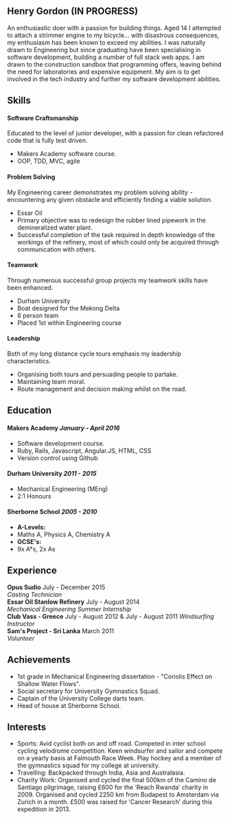 ## Henry Gordon (IN PROGRESS)

An enthusiastic doer with a passion for building things. Aged 14 I attempted to attach a strimmer engine to my bicycle... with disastrous consequences, my enthusiasm has been known to exceed my abilities. I was naturally drawn to Engineering but since graduating have been specialising in software development, building a number of full stack web apps. I am drawn to the construction sandbox that programming offers, leaving behind the need for laboratories and expensive equipment. My aim is to get involved in the tech industry and further my software development abilities.



## Skills

#### Software Craftsmanship

Educated to the level of junior developer, with a passion for clean refactored code that is fully test driven.

- Makers Academy software course.
- OOP, TDD, MVC, agile

#### Problem Solving

My Engineering career demonstrates my problem solving ability - encountering any given obstacle and efficiently finding a viable solution.

- Essar Oil
- Primary objective was to redesign the rubber lined pipework in the demineralized water plant.
- Successful completion of the task required in depth knowledge of the workings of the refinery, most of which could only be acquired through communication with others.

#### Teamwork

Through numerous successful group projects my teamwork skills have been enhanced.

- Durham University
- Boat designed for the Mekong Delta
- 6 person team
- Placed 1st within Engineering course

#### Leadership

Both of my long distance cycle tours emphasis my leadership characteristics.

- Organising both tours and persuading people to partake.
- Maintaining team moral.
- Route management and decision making whilst on the road.


## Education

#### Makers Academy *January - April 2016*

- Software development course.
- Ruby, Rails, Javascript, Angular.JS, HTML, CSS
- Version control using Github

#### Durham University  *2011 - 2015*

- Mechanical Engineering (MEng)
- 2:1 Honours

#### Sherborne School *2005 - 2010*

- **A-Levels:**
- Maths A, Physics A, Chemistry A
- **GCSE's:**
- 9x A*s, 2x As

## Experience

**Opus Sudio** July - December 2015  
*Casting Technician*  
**Essar Oil Stanlow Refinery** July - August 2014   
*Mechanical Engineering Summer Internship*  
**Club Vass - Greece** July - August 2012 & July - August 2011
*Windsurfing Instructor*  
**Sam's Project - Sri Lanka** March 2011   
*Volunteer*   

## Achievements

- 1st grade in Mechanical Engineering dissertation - "Coriolis Effect on Shallow Water Flows".
- Social secretary for University Gymnastics Squad.
- Captain of the University College darts team.
- Head of house at Sherborne School.

## Interests

- Sports: Avid cyclist both on and off road. Competed in inter school cycling velodrome competition. Keen windsurfer and sailor and compete on a yearly basis at Falmouth Race Week. Play hockey and a member of the gymnastics squad for my college at university.
- Travelling: Backpacked through India, Asia and Australasia.
- Charity Work: Organised and cycled the final 500km of the Camino de
Santiago pilgrimage, raising £600 for the ‘Reach Rwanda’ charity in 2009. Organised and cycled 2250 km from Budapest to Amsterdam via Zurich in a month. £500 was raised for ‘Cancer Research’ during this expedition in 2013.
